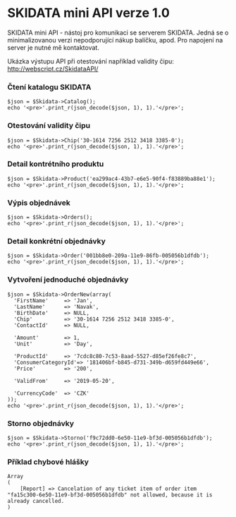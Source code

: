 # SKIDATA mini API verze 1.0
SKIDATA mini API - nástoj pro komunikaci se serverem SKIDATA. Jedná se o minimalizovanou verzi nepodporující nákup balíčku, apod. Pro napojení na server je nutné mě kontaktovat.

Ukázka výstupu API při otestování například validity čipu: http://webscript.cz/SkidataAPI/

### Čtení katalogu SKIDATA

```
$json = $Skidata->Catalog();
echo '<pre>'.print_r(json_decode($json, 1), 1).'</pre>';
```

### Otestování validity čipu

```
$json = $Skidata->Chip('30-1614 7256 2512 3418 3385-0');
echo '<pre>'.print_r(json_decode($json, 1), 1).'</pre>';
```

### Detail kontrétního produktu

```
$json = $Skidata->Product('ea299ac4-43b7-e6e5-90f4-f83889ba88e1');
echo '<pre>'.print_r(json_decode($json, 1), 1).'</pre>';
```

### Výpis objednávek

```
$json = $Skidata->Orders();
echo '<pre>'.print_r(json_decode($json, 1), 1).'</pre>';
```

### Detail konkrétní objednávky

```
$json = $Skidata->Order('001bb8e0-209a-11e9-86fb-005056b1dfdb');
echo '<pre>'.print_r(json_decode($json, 1), 1).'</pre>';
```

### Vytvoření jednoduché objednávky

```
$json = $Skidata->OrderNew(array(
  'FirstName'     => 'Jan',
  'LastName'      => 'Navak',
  'BirthDate'     => NULL,
  'Chip'          => '30-1614 7256 2512 3418 3385-0',
  'ContactId'     => NULL,

  'Amount'        => 1,
  'Unit'          => 'Day',

  'ProductId'     => '7cdc8c80-7c53-8aad-5527-d85ef26fe8c7',
  'ConsumerCategoryId'=> '181406bf-b845-d731-349b-d659fd449e66',
  'Price'         => '200',
	
  'ValidFrom'     => '2019-05-20',

  'CurrencyCode'  => 'CZK'
));
echo '<pre>'.print_r(json_decode($json, 1), 1).'</pre>';
```

### Storno objednávky

```
$json = $Skidata->Storno('f9c72dd0-6e50-11e9-bf3d-005056b1dfdb');
echo '<pre>'.print_r(json_decode($json, 1), 1).'</pre>';
```

### Příklad chybové hlášky

```
Array
(
    [Report] => Cancelation of any ticket item of order item "fa15c300-6e50-11e9-bf3d-005056b1dfdb" not allowed, because it is already cancelled.
)
```

